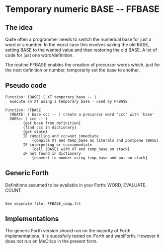 # Temporary numeric BASE -- FFBASE

## The idea

Quite often a programmer needs to switch the numerical base for just a word or a number. In the worst case this involves saving the old BASE, setting BASE to the wanted value and than restoring the old BASE. A lot of code for just one word/definition. 

The routine FFBASE enables the creation of precursor words which, just for the next definition or number, temporarily set the base to another.

## Pseudo code
```
Function: (BASE) ( XT temporary_base -- )
  execute an XT using a temporary base - used by FFBASE
  
Function: FFBASE
  CREATE: ( base ccc -- ) create a precursor word 'ccc' with 'base'
  DOES>: ( ccc -- )
  		{get base from definition} 
  		{find ccc in dictionary}
  		{get state}
  		IF compiling and ccc=not_immediate
  			{compile XT and temp_base as literals and postpone (BASE)
  		IF interpeting or ccc=immediate
  			{call (BASE) with XT and temp_base on stack}
  		IF not found in dictionary
  			{convert to number using temp_base and put on stack}
```

## Generic Forth

Definitions assumed to be available in your Forth:
	WORD, EVALUATE, COUNT


```generic Forth

See seperate file: FFBASE_comp.frt

```

## Implementations

The generic Forth version should run on the majority of Forth implementations. It is sucesfully tested on iForth and wabiForth. However it does not run on MeCrisp in the present form.
